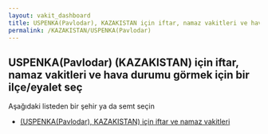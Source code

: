 ```yaml
---
layout: vakit_dashboard
title: USPENKA(Pavlodar), KAZAKISTAN için iftar, namaz vakitleri ve hava durumu - ilçe/eyalet seç
permalink: /KAZAKISTAN/USPENKA(Pavlodar)
---
```


## USPENKA(Pavlodar) (KAZAKISTAN) için iftar, namaz vakitleri ve hava durumu  görmek için bir ilçe/eyalet seç

Aşağıdaki listeden bir şehir ya da semt seçin

* [ (USPENKA(Pavlodar), KAZAKISTAN) için iftar ve namaz vakitleri](/KAZAKISTAN/USPENKA(Pavlodar)/)

<script type="text/javascript">
  var GLOBAL_COUNTRY = 'KAZAKISTAN';
  var GLOBAL_CITY = 'USPENKA(Pavlodar)';
  var GLOBAL_STATE = 'USPENKA(Pavlodar)';
</script>
